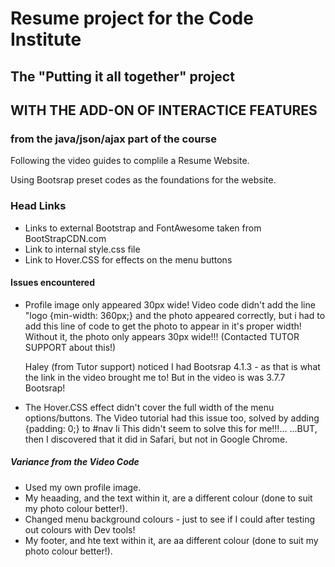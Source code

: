 # Resume project for the Code Institute

## The "Putting it all together" project
## WITH THE ADD-ON OF INTERACTICE FEATURES 
### from the java/json/ajax part of the course


Following the video guides to complile a Resume Website.

Using Bootsrap preset codes as the foundations for the website.

### Head Links
- Links to external Bootstrap and FontAwesome taken from BootStrapCDN.com
- Link to internal style.css file
- Link to Hover.CSS for effects on the menu buttons


#### Issues encountered
- Profile image only appeared 30px wide! 
    Video code didn't add the line "logo {min-width: 360px;} and the photo appeared correctly, 
    but i had to add this line of code to get the photo to appear in it's proper width!
    Without it, the photo only appears 30px wide!!! (Contacted TUTOR SUPPORT about this!)
 
    Haley (from Tutor support) noticed I had Bootsrap 4.1.3 - as that is what the link in the 
    video brought me to! But in the video is was 3.7.7 Bootsrap!

- The Hover.CSS effect didn't cover the full width of the menu options/buttons. 
    The Video tutorial had this issue too, solved by adding {padding: 0;} to #nav li 
    This didn't seem to solve this for me!!!...
    ...BUT, then I discovered that it did in Safari, but not in Google Chrome.
    

##### Variance from the Video Code
- Used my own profile image.
- My heaading, and the text within it, are a different colour (done to suit my photo colour better!).
- Changed menu background colours - just to see if I could after testing out colours with Dev tools!
- My footer, and hte text within it, are aa different colour (done to suit my photo colour better!).
